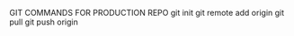 GIT COMMANDS FOR PRODUCTION REPO 
 git init 
 git remote add origin <UAT REPO URL>
 git pull <DEVELOPMANT REPO URL>
 git push origin <branch name>
